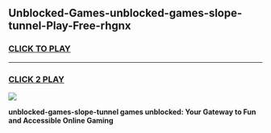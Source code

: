 
## Unblocked-Games-unblocked-games-slope-tunnel-Play-Free-rhgnx
<h3>
<a href="https://premium76.site?title=unblocked-games-slope-tunnel&ref=20A">CLICK TO PLAY</a></h3>
<hr>

<h3>
<a href="https://premium76.site?title=unblocked-games-slope-tunnel&ref=20A">CLICK 2 PLAY</a>
  
</h3>

<a href="https://premium76.site?title=unblocked-games-slope-tunnel&ref=20A"><img src="https://clearcache.store/games.png"></a>


**unblocked-games-slope-tunnel games unblocked: Your Gateway to Fun and Accessible Online Gaming**
